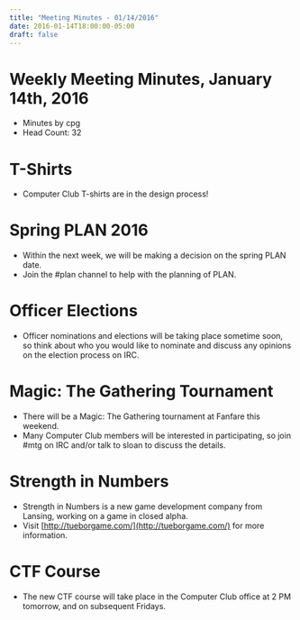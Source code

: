 ```yaml
---
title: "Meeting Minutes - 01/14/2016"
date: 2016-01-14T18:00:00-05:00
draft: false
---
```


# Weekly Meeting Minutes, January 14th, 2016

- Minutes by cpg
- Head Count: 32

# T-Shirts

- Computer Club T-shirts are in the design process!

# Spring PLAN 2016

- Within the next week, we will be making a decision on the spring PLAN date.
- Join the #plan channel to help with the planning of PLAN.

# Officer Elections

- Officer nominations and elections will be taking place sometime soon, so think about who you would like to nominate and discuss any opinions on the election process on IRC.

# Magic: The Gathering Tournament

- There will be a Magic: The Gathering tournament at Fanfare this weekend.
- Many Computer Club members will be interested in participating, so join #mtg on IRC and/or talk to sloan to discuss the details.

# Strength in Numbers

- Strength in Numbers is a new game development company from Lansing, working on a game in closed alpha.
- Visit [http://tueborgame.com/](http://tueborgame.com/) for more information.

# CTF Course

- The new CTF course will take place in the Computer Club office at 2 PM tomorrow, and on subsequent Fridays.
